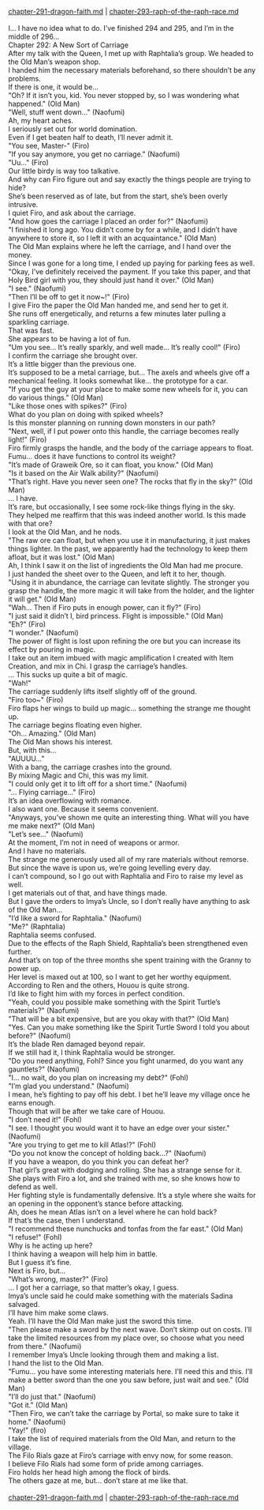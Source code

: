 [chapter-291-dragon-faith.md](./chapter-291-dragon-faith.md) | [chapter-293-raph-of-the-raph-race.md](./chapter-293-raph-of-the-raph-race.md) <br/>
<br/>
I… I have no idea what to do. I’ve finished 294 and 295, and I’m in the middle of 296…<br/>
Chapter 292: A New Sort of Carriage<br/>
After my talk with the Queen, I met up with Raphtalia’s group. We headed to the Old Man’s weapon shop.<br/>
I handed him the necessary materials beforehand, so there shouldn’t be any problems.<br/>
If there is one, it would be…<br/>
"Oh? If it isn’t you, kid. You never stopped by, so I was wondering what happened." (Old Man)<br/>
"Well, stuff went down…" (Naofumi)<br/>
Ah, my heart aches.<br/>
I seriously set out for world domination.<br/>
Even if I get beaten half to death, I’ll never admit it.<br/>
"You see, Master-" (Firo)<br/>
"If you say anymore, you get no carriage." (Naofumi)<br/>
"Uu…" (Firo)<br/>
Our little birdy is way too talkative.<br/>
And why can Firo figure out and say exactly the things people are trying to hide?<br/>
She’s been reserved as of late, but from the start, she’s been overly intrusive.<br/>
I quiet Firo, and ask about the carriage.<br/>
"And how goes the carriage I placed an order for?" (Naofumi)<br/>
"I finished it long ago. You didn’t come by for a while, and I didn’t have anywhere to store it, so I left it with an acquaintance." (Old Man)<br/>
The Old Man explains where he left the carriage, and I hand over the money.<br/>
Since I was gone for a long time, I ended up paying for parking fees as well.<br/>
"Okay, I’ve definitely received the payment. If you take this paper, and that Holy Bird girl with you, they should just hand it over." (Old Man)<br/>
"I see." (Naofumi)<br/>
"Then I’ll be off to get it now~!" (Firo)<br/>
I give Firo the paper the Old Man handed me, and send her to get it.<br/>
She runs off energetically, and returns a few minutes later pulling a sparkling carriage.<br/>
That was fast.<br/>
She appears to be having a lot of fun.<br/>
"Um you see… It’s really sparkly, and well made… It’s really cool!" (Firo)<br/>
I confirm the carriage she brought over.<br/>
It’s a little bigger than the previous one.<br/>
It’s supposed to be a metal carriage, but… The axels and wheels give off a mechanical feeling. It looks somewhat like… the prototype for a car.<br/>
"If you get the guy at your place to make some new wheels for it, you can do various things." (Old Man)<br/>
"Like those ones with spikes?" (Firo)<br/>
What do you plan on doing with spiked wheels?<br/>
Is this monster planning on running down monsters in our path?<br/>
"Next, well, if I put power onto this handle, the carriage becomes really light!" (Firo)<br/>
Firo firmly grasps the handle, and the body of the carriage appears to float.<br/>
Fumu… does it have functions to control its weight?<br/>
"It’s made of Graweik Ore, so it can float, you know." (Old Man)<br/>
"Is it based on the Air Walk ability?" (Naofumi)<br/>
"That’s right. Have you never seen one? The rocks that fly in the sky?" (Old Man)<br/>
… I have.<br/>
It’s rare, but occasionally, I see some rock-like things flying in the sky.<br/>
They helped me reaffirm that this was indeed another world. Is this made with that ore?<br/>
I look at the Old Man, and he nods.<br/>
"The raw ore can float, but when you use it in manufacturing, it just makes things lighter. In the past, we apparently had the technology to keep them afloat, but it was lost." (Old Man)<br/>
Ah, I think I saw it on the list of ingredients the Old Man had me procure.<br/>
I just handed the sheet over to the Queen, and left it to her, though.<br/>
"Using it in abundance, the carriage can levitate slightly. The stronger you grasp the handle, the more magic it will take from the holder, and the lighter it will get." (Old Man)<br/>
"Wah… Then if Firo puts in enough power, can it fly?" (Firo)<br/>
"I just said it didn’t I, bird princess. Flight is impossible." (Old Man)<br/>
"Eh?" (Firo)<br/>
"I wonder." (Naofumi)<br/>
The power of flight is lost upon refining the ore but you can increase its effect by pouring in magic.<br/>
I take out an item imbued with magic amplification I created with Item Creation, and mix in Chi. I grasp the carriage’s handles.<br/>
… This sucks up quite a bit of magic.<br/>
"Wah!"<br/>
The carriage suddenly lifts itself slightly off of the ground.<br/>
"Firo too~" (Firo)<br/>
Firo flaps her wings to build up magic… something the strange me thought up.<br/>
The carriage begins floating even higher.<br/>
"Oh… Amazing." (Old Man)<br/>
The Old Man shows his interest.<br/>
But, with this…<br/>
"AUUUU…"<br/>
With a bang, the carriage crashes into the ground.<br/>
By mixing Magic and Chi, this was my limit.<br/>
"I could only get it to lift off for a short time." (Naofumi)<br/>
"… Flying carriage…" (Firo)<br/>
It’s an idea overflowing with romance.<br/>
I also want one. Because it seems convenient.<br/>
"Anyways, you’ve shown me quite an interesting thing. What will you have me make next?" (Old Man)<br/>
"Let’s see…" (Naofumi)<br/>
At the moment, I’m not in need of weapons or armor.<br/>
And I have no materials.<br/>
The strange me generously used all of my rare materials without remorse.<br/>
But since the wave is upon us, we’re going levelling every day.<br/>
I can’t compound, so I go out with Raphtalia and Firo to raise my level as well.<br/>
I get materials out of that, and have things made.<br/>
But I gave the orders to Imya’s Uncle, so I don’t really have anything to ask of the Old Man…<br/>
"I’d like a sword for Raphtalia." (Naofumi)<br/>
"Me?" (Raphtalia)<br/>
Raphtalia seems confused.<br/>
Due to the effects of the Raph Shield, Raphtalia’s been strengthened even further.<br/>
And that’s on top of the three months she spent training with the Granny to power up.<br/>
Her level is maxed out at 100, so I want to get her worthy equipment.<br/>
According to Ren and the others, Houou is quite strong.<br/>
I’d like to fight him with my forces in perfect condition.<br/>
"Yeah, could you possible make something with the Spirit Turtle’s materials?" (Naofumi)<br/>
"That will be a bit expensive, but are you okay with that?" (Old Man)<br/>
"Yes. Can you make something like the Spirit Turtle Sword I told you about before?" (Naofumi)<br/>
It’s the blade Ren damaged beyond repair.<br/>
If we still had it, I think Raphtalia would be stronger.<br/>
"Do you need anything, Fohl? Since you fight unarmed, do you want any gauntlets?" (Naofumi)<br/>
"I… no wait, do you plan on increasing my debt?" (Fohl)<br/>
"I’m glad you understand." (Naofumi)<br/>
I mean, he’s fighting to pay off his debt. I bet he’ll leave my village once he earns enough.<br/>
Though that will be after we take care of Houou.<br/>
"I don’t need it!" (Fohl)<br/>
"I see. I thought you would want it to have an edge over your sister." (Naofumi)<br/>
"Are you trying to get me to kill Atlas!?" (Fohl)<br/>
"Do you not know the concept of holding back…?" (Naofumi)<br/>
If you have a weapon, do you think you can defeat her?<br/>
That girl’s great with dodging and rolling. She has a strange sense for it.<br/>
She plays with Firo a lot, and she trained with me, so she knows how to defend as well.<br/>
Her fighting style is fundamentally defensive. It’s a style where she waits for an opening in the opponent’s stance before attacking.<br/>
Ah, does he mean Atlas isn’t on a level where he can hold back?<br/>
If that’s the case, then I understand.<br/>
"I recommend these nunchucks and tonfas from the far east." (Old Man)<br/>
"I refuse!" (Fohl)<br/>
Why is he acting up here?<br/>
I think having a weapon will help him in battle.<br/>
But I guess it’s fine.<br/>
Next is Firo, but…<br/>
"What’s wrong, master?" (Firo)<br/>
… I got her a carriage, so that matter’s okay, I guess.<br/>
Imya’s uncle said he could make something with the materials Sadina salvaged.<br/>
I’ll have him make some claws.<br/>
Yeah. I’ll have the Old Man make just the sword this time.<br/>
"Then please make a sword by the next wave. Don’t skimp out on costs. I’ll take the limited resources from my place over, so choose what you need from there." (Naofumi)<br/>
I remember Imya’s Uncle looking through them and making a list.<br/>
I hand the list to the Old Man.<br/>
"Fumu… you have some interesting materials here. I’ll need this and this. I’ll make a better sword than the one you saw before, just wait and see." (Old Man)<br/>
"I’ll do just that." (Naofumi)<br/>
"Got it." (Old Man)<br/>
"Then Firo, we can’t take the carriage by Portal, so make sure to take it home." (Naofumi)<br/>
"Yay!" (firo)<br/>
I take the list of required materials from the Old Man, and return to the village.<br/>
The Filo Rials gaze at Firo’s carriage with envy now, for some reason.<br/>
I believe Filo Rials had some form of pride among carriages.<br/>
Firo holds her head high among the flock of birds.<br/>
The others gaze at me, but… don’t stare at me like that.<br/>
<br/>
[chapter-291-dragon-faith.md](./chapter-291-dragon-faith.md) | [chapter-293-raph-of-the-raph-race.md](./chapter-293-raph-of-the-raph-race.md) <br/>
